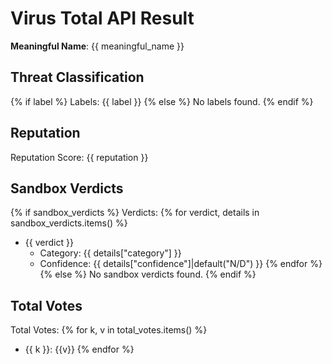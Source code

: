 # Virus Total API Result

**Meaningful Name**: {{ meaningful_name }}

## Threat Classification
{% if label %}
Labels: {{ label }}
{% else %}
No labels found.
{% endif %}

## Reputation

Reputation Score: {{ reputation }}

## Sandbox Verdicts

{% if sandbox_verdicts %}
Verdicts:
{% for verdict, details in sandbox_verdicts.items() %}
- {{ verdict }}
    - Category: {{ details["category"] }}
    - Confidence: {{ details["confidence"]|default("N/D") }}
{% endfor %}
{% else %}
No sandbox verdicts found.
{% endif %}

## Total Votes

Total Votes:
{% for k, v in total_votes.items() %}
- {{ k }}: {{v}}
{% endfor %} 
